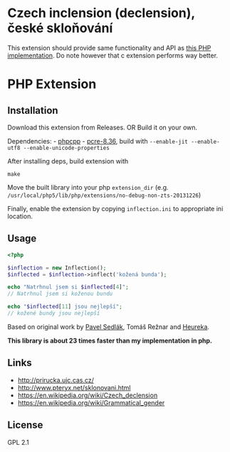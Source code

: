 Czech inclension (declension), české skloňování
===============================================

This extension should provide same functionality and API
as [this PHP implementation](https://github.com/Mikulas/inflection). Do note however that
c extension performs way better.

PHP Extension
=============

Installation
------------

Download this extension from Releases.
OR
Build it on your own.

Dependencies:
	- [phpcpp](http://www.php-cpp.com/)
	- [pcre-8.36](http://www.pcre.org/), build with `--enable-jit --enable-utf8 --enable-unicode-properties`

After installing deps, build extension with
```
make
```

Move the built library into your php `extension_dir` (e.g. `/usr/local/php5/lib/php/extensions/no-debug-non-zts-20131226`)

Finally, enable the extension by copying `inflection.ini` to appropriate ini location.

Usage
-----


```php
<?php

$inflection = new Inflection();
$inflected = $inflection->inflect('kožená bunda');

echo "Natrhnul jsem si $inflected[4]";
// Natrhnul jsem si koženou bundu

echo "$inflected[11] jsou nejlepší";
// kožené bundy jsou nejlepší
```

Based on original work by [Pavel Sedlák](http://www.pteryx.net/sklonovani.html), Tomáš Režnar and [Heureka](https://github.com/heureka/inflection).

**This library is about 23 times faster than my implementation in php.**

Links
-----

- http://prirucka.ujc.cas.cz/
- http://www.pteryx.net/sklonovani.html
- https://en.wikipedia.org/wiki/Czech_declension
- https://en.wikipedia.org/wiki/Grammatical_gender

License
-------

GPL 2.1
